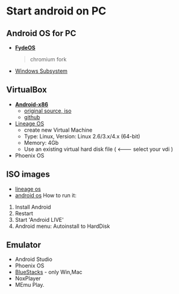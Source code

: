 # Start android on PC
## Android OS for PC
* **[FydeOS](https://fydeos.io/download)**
  > chromium fork
* [Windows Subsystem](https://quickfever.com/how-to-install-android-apps-on-windows-11-from-apk-file/)

## VirtualBox
* **[Android-x86](https://www.osboxes.org/android-x86)**
  * [original source, iso](https://www.android-x86.org/)
  * [github](https://android-x86.github.io/)
* [Lineage OS](https://www.osboxes.org/android-x86/)
  * create new Virtual Machine
  * Type: Linux, Version: Linux 2.6/3.x/4.x (64-bit)
  * Memory: 4Gb
  * Use an existing virtual hard disk file ( <--- select your vdi )
* Phoenix OS

## ISO images
* [lineage os](https://www.android-x86.org/releases/releasenote-cm-x86-14-1-r5.html)
* [android os](https://www.android-x86.org/)
How to run it:
1. Install Android
2. Restart
3. Start 'Android LIVE'
4. Android menu: Autoinstall to HardDisk

## Emulator
* Android Studio
* Phoenix OS
* [BlueStacks](https://www.bluestacks.com/de/index.html) - only Win,Mac
* NoxPlayer
* MEmu Play.
